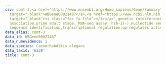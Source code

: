 ```yaml
---
csv: comt-3,<a href="https://www.ensembl.org/Homo_sapiens/Gene/Summary?db=core;g=WBGene00021487"
  target="_blank">WBGene00021487</a>,<a href="https://www.ncbi.nlm.nih.gov/pubmed/30894454"
  target="_blank"><i class="fas fa-file"></i></a>",genetic interference,functional
  association,prime adult stage, RNA-seq assay, hsb-1(-),nucleotide sequence identification,nucleotide
  sequence identification,transcriptional regulation,up-regulates activity
data_alias: comt-3
data_id: WBGene00021487
data_numevidence: 1
data_species: Caenorhabditis elegans
data_taxid: '6239'
title: comt-3
---
```


